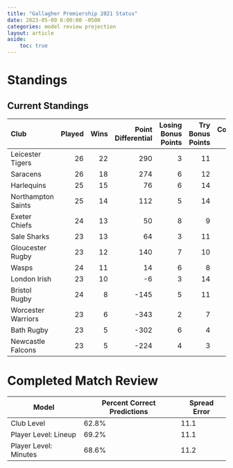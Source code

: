 ```yaml
---  
title: "Gallagher Premiership 2021 Status"  
date: 2023-05-09 6:00:00 -0500  
categories: model review projection  
layout: article  
aside:  
    toc: true  
---
```

# Standings

## Current Standings


| Club               |   Played |   Wins |   Point Differential |   Losing Bonus Points |   Try Bonus Points |   Competition Points |
|:-------------------|---------:|-------:|---------------------:|----------------------:|-------------------:|---------------------:|
| Leicester Tigers   |       26 |     22 |                  290 |                     3 |                 11 |                  102 |
| Saracens           |       26 |     18 |                  274 |                     6 |                 12 |                   92 |
| Harlequins         |       25 |     15 |                   76 |                     6 |                 14 |                   80 |
| Northampton Saints |       25 |     14 |                  112 |                     5 |                 14 |                   75 |
| Exeter Chiefs      |       24 |     13 |                   50 |                     8 |                  9 |                   69 |
| Sale Sharks        |       23 |     13 |                   64 |                     3 |                 11 |                   68 |
| Gloucester Rugby   |       23 |     12 |                  140 |                     7 |                 10 |                   67 |
| Wasps              |       24 |     11 |                   14 |                     6 |                  8 |                   60 |
| London Irish       |       23 |     10 |                   -6 |                     3 |                 14 |                   59 |
| Bristol Rugby      |       24 |      8 |                 -145 |                     5 |                 11 |                   48 |
| Worcester Warriors |       23 |      6 |                 -343 |                     2 |                  7 |                   35 |
| Bath Rugby         |       23 |      5 |                 -302 |                     6 |                  4 |                   32 |
| Newcastle Falcons  |       23 |      5 |                 -224 |                     4 |                  3 |                   29 |



# Completed Match Review


| Model | Percent Correct Predictions | Spread Error |
| ------ | ------ | ------ |
| Club Level | 62.8% | 11.1 |
| Player Level: Lineup | 69.2% | 11.1 |
| Player Level: Minutes | 68.6% | 11.2 |

